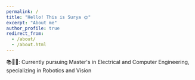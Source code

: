 ```yaml
---
permalink: /
title: "Hello! This is Surya 🌞"
excerpt: "About me"
author_profile: true
redirect_from: 
  - /about/
  - /about.html
---
```



📚📖📝: Currently pursuing Master's in Electrical and Computer Engineering, specializing in Robotics and Vision


